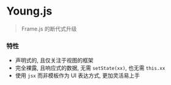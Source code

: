 # Young.js 

> Frame.js 的断代式升级



### 特性

- 声明式的, 且仅关注于视图的框架
- 完全裸露, 且响应式的数据, 无需 `setState(xx)`, 也无需 `this.xx`
- 使用 `jsx`  而非模板作为 UI 表达方式, 更加灵活易上手

